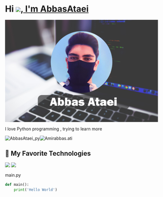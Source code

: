 # Hi <img src="https://media.giphy.com/media/hvRJCLFzcasrR4ia7z/giphy.gif" width="25px">,<a href="https://github.com/AbbasAtaei/"> I'm AbbasAtaei </a>

<img align="center" alt="wallpaper" src="https://github.com/AbbasAtaei/AbbasAtaei/blob/master/Image/abbasataei.jpg"/>


I love Python programming , trying to learn more

<a href="https://t.me/abbasataei_py">
  <img align="left" alt="AbbasAtaei_py" src="https://img.shields.io/badge/telegram-informational?style=flat&logo=telegram&logoColor=white&color=informational" />
</a>
<a href="https://instagram.com/Amirabbas.ati">
  <img align="left" alt="Amirabbas.ati" src="https://img.shields.io/badge/instagram-informational?style=flat&logo=instagram&logoColor=white&color=informational" />
</a>
<br>

## 🔧 My Favorite Technologies

![](https://img.shields.io/badge/Lang-Python-informational?style=flat&logo=python&logoColor=white&color=informational)
![](https://img.shields.io/badge/IDE-Pycharm-informational?style=flat&logo=Pycharm&logoColor=white&color=informational)

main.py
```Python
def main():
    print('Hello World')
```
